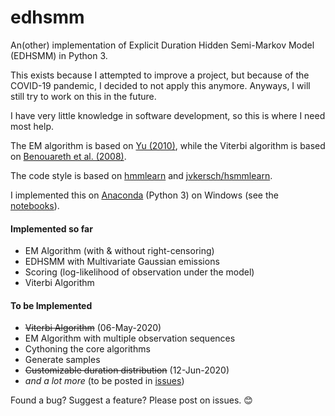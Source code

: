 # edhsmm
An(other) implementation of Explicit Duration Hidden Semi-Markov Model (EDHSMM) in Python 3.

This exists because I attempted to improve a project, but because of the COVID-19 pandemic, I decided to not apply this anymore. Anyways, I will still try to work on this in the future.

I have very little knowledge in software development, so this is where I need most help.

The EM algorithm is based on [Yu (2010)](https://www.sciencedirect.com/science/article/pii/S0004370209001416), while the Viterbi algorithm is based on [Benouareth et al. (2008)](https://link.springer.com/article/10.1155/2008/247354).

The code style is based on [hmmlearn](https://github.com/hmmlearn/hmmlearn) and [jvkersch/hsmmlearn](https://github.com/jvkersch/hsmmlearn).

I implemented this on [Anaconda](https://www.anaconda.com/products/individual) (Python 3) on Windows (see the [notebooks](notebooks)).

#### Implemented so far
- EM Algorithm (with & without right-censoring) 
- EDHSMM with Multivariate Gaussian emissions 
- Scoring (log-likelihood of observation under the model)
- Viterbi Algorithm

#### To be Implemented
- ~~Viterbi Algorithm~~ (06-May-2020)
- EM Algorithm with multiple observation sequences
- Cythoning the core algorithms
- Generate samples
- ~~Customizable duration distribution~~ (12-Jun-2020)
- *and a lot more* (to be posted in [issues](https://github.com/poypoyan/edhmm/issues))

 Found a bug? Suggest a feature? Please post on issues. 😊
